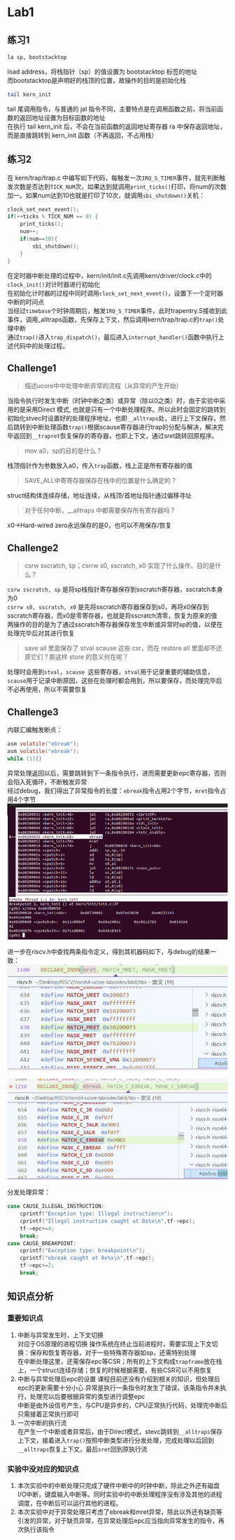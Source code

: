 # Lab1


## 练习1
``` bash
la sp, bootstacktop
```

load address，将栈指针（sp）的值设置为 bootstacktop 标签的地址  
而bootstacktop是声明好的栈顶的位置，故操作的目的是初始化栈  

``` bash
tail kern_init
```

tail 尾调用指令，与普通的 jal 指令不同，主要特点是在调用函数之前，将当前函数的返回地址设置为目标函数的地址  
在执行 tail kern_init 后，不会在当前函数的返回地址寄存器 ra 中保存返回地址，而是直接跳转到 kern_init 函数（不再返回，不占用栈）

## 练习2  
在 kern/trap/trap.c 中编写如下代码，每触发一次`IRQ_S_TIMER`事件，就先判断触发次数是否达到`TICK_NUM`次，如果达到就调用`print_ticks()`打印，将num的次数加一。如果num达到10也就是打印了10次，就调用`sbi_shutdown()`关机：  
```C
clock_set_next_event();
if(++ticks % TICK_NUM == 0) {
    print_ticks();
    num++;
    if(num==10){
        sbi_shutdown();
    }
}
```

在定时器中断处理的过程中，kern/init/init.c先调用kern/driver/clock.c中的`clock_init()`对计时器进行初始化  
在初始化计时器的过程中同时调用`clock_set_next_event()`，设置下一个定时器中断的时间点  
当经过`timebase`个时钟周期后，触发`IRQ_S_TIMER`事件，此时trapentry.S接收到此事件，调用_alltraps函数，先保存上下文，然后调用kern/trap/trap.c的`trap()`处理中断  
通过`trap()`进入`trap_dispatch()`，最后进入`interrupt_handler()`函数中执行上述代码中的处理过程。

## Challenge1
> 描述ucore中中处理中断异常的流程（从异常的产生开始）

当指令执行时发生中断（时钟中断之类）或异常（除以0之类）时，由于实验中采用的是采用Direct 模式, 也就是只有一个中断处理程序。所以此时会固定的跳转到初始化stvec时设置好的处理程序地址，也即`__alltraps`处，进行上下文保存，然后跳转到中断处理函数`trap()`根据scause寄存器进行trap的分配与解决，解决完毕返回到`__trapret`恢复保存的寄存器，也即上下文，通过sret跳转回原程序。

> mov a0，sp的目的是什么？

栈顶指针作为参数放入a0，传入`trap`函数，栈上正是所有寄存器的值  

> SAVE_ALL中寄寄存器保存在栈中的位置是什么确定的？

struct结构体连续存储，地址连续，从栈顶/首地址指针通过偏移寻址  

> 对于任何中断，__alltraps 中都需要保存所有寄存器吗？

x0->Hard-wired zero永远保存的是0，也可以不用保存/恢复  
 

## Challenge2
>  csrw sscratch, sp；csrrw s0, sscratch, x0 实现了什么操作，目的是什么？

`csrw sscratch, sp` 是将sp栈指针寄存器保存到sscratch寄存器，sscratch本身为0  
`csrrw s0, sscratch, x0` 是先将sscratch寄存器保存到s0，再将x0保存到sscratch寄存器，而x0是零寄存器，也就是将sscratch清零，恢复为原来的值  
两操作的目的是为了通过sscratch寄存器保存发生中断或异常时sp的值，以便在处理完毕后对其进行恢复  

> save all 里面保存了 stval scause 这些 csr，而在 restore all 里面却不还原它们？那这样 store 的意义何在呢？

处理时会用到`stval`，`scause `这些寄存器，`stval`用于记录重要的辅助信息，`scause`用于记录中断原因，这些在处理时都会用到，所以要保存，而处理完毕后不必再使用，所以不需要恢复


## Challenge3
内联汇编触发断点：
```C
asm volatile("ebreak");
asm volatile("ebreak");
while (1){}
```

异常处理返回以后，需要跳转到下一条指令执行，进而需要更新epc寄存器，否则会陷入死循环，不断触发异常  
经过debug，我们得出了异常指令的长度：`ebreak`指令占用2个字节，`mret`指令占用4个字节  
![length](src/lab1_debug.png)

进一步在riscv.h中查找两条指令定义，得到其机器码如下，与debug的结果一致：  
![mret](src/lab1_mret.png)

![ebreak](src/lab1_ebreak.png)

分发处理异常：

```C
case CAUSE_ILLEGAL_INSTRUCTION:
    cprintf("Exception type: Illegal instruction\n");
    cprintf("Illegal instruction caught at 0x%x\n",tf->epc);
    tf->epc+=4;
    break;
case CAUSE_BREAKPOINT:
    cprintf("Exception type: breakpoint\n");
    cprintf("ebreak caught at 0x%x\n",tf->epc);
    tf->epc+=2;
    break;
```

## 知识点分析
### 重要知识点
1. 中断与异常发生时，上下文切换  
   对应于OS原理的进程切换
   操作系统在终止当前进程时，需要实现上下文切换：保存和恢复寄存器，对于一些特殊寄存器如sp，还需特别处理  
   在中断处理这里，还需保存epc等CSR；所有的上下文构成`trapframe`放在栈上，一个struct连续存储；恢复的时候根据需要，有些CSR可以不用恢复  
2. 中断与异常处理后epc的设置
   课程目前还没有介绍到相关的知识，但处理后epc的更新需要十分小心
   异常是执行一条指令时发生了错误，该条指令并未执行，处理完以后要根据异常的类型进行调整epc  
   中断是由外设信号产生，与CPU是异步的，CPU正常执行代码，处理完中断后只需接着正常执行即可
3. 一次中断的执行流  
   在产生一个中断或者异常后，由于Direct模式，stevc跳转到`__alltraps`保存上下文，接着进入`trap()`按照中断类型进行分发处理，完成处理以后回到`__alltraps`恢复上下文，最后`sret`回到原执行流  
   
### 实验中没对应的知识点
1. 本次实验中的中断处理只完成了硬件中断中的时钟中断，除此之外还有磁盘I/O中断，键盘输入中断等。同时实验中的中断处理程序没有涉及其他的进程调度，在中断后可以运行其他的进程。
2. 本次实验中对于异常处理只考虑了ebreak和mret异常，除此以外还有缺页等引发的异常，对于缺页异常，在异常处理后epc应当指向异常发生的指令，再次执行该指令
